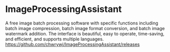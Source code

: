 # ImageProcessingAssistant
A free image batch processing software with specific functions including batch image compression, batch image format conversion, and batch image watermark addition. The interface is beautiful, easy to operate, time-saving, and efficient, and supports multiple languages.
https://github.com/chwrywj/ImageProcessingAssistant/releases
